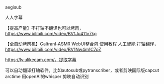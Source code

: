 aegisub

人人字幕



【提高产量】不打轴不翻译也可以烤肉，https://www.bilibili.com/video/BV1Ju411v7kg

【全自动烤肉机】Galtranl-ASMR WebUI整合包 使用教程 人工智能 打轴翻译，https://www.bilibili.com/video/BV1Nw4m1C7oZ



https://lv.ulikecam.com/，提取字幕



可以自动翻译打轴软件，比如autosub或pytranscriber，或者剪映国际版capcut
arctime
用openAI的whisper
剪映自动识别